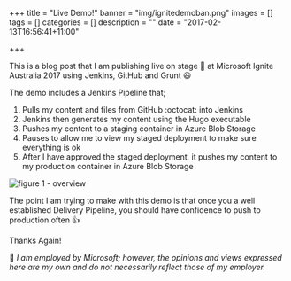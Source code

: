 +++
title = "Live Demo!"
banner = "img/ignitedemoban.png"
images = []
tags = []
categories = []
description = ""
date = "2017-02-13T16:56:41+11:00"

+++

This is a blog post that I am publishing live on stage :microphone: at Microsoft Ignite Australia 2017 using Jenkins, GitHub and Grunt :smiley:

The demo includes a Jenkins Pipeline that;

1. Pulls my content and files from GitHub :octocat: into Jenkins
2. Jenkins then generates my content using the Hugo executable
3. Pushes my content to a staging container in Azure Blob Storage
4. Pauses to allow me to view my staged deployment to make sure everything is ok
5. After I have approved the staged deployment, it pushes my content to my production container in Azure Blob Storage

![figure 1 - overview](/blog/img/ignitedemo1.png)

The point I am trying to make with this demo is that once you a well established Delivery Pipeline, you should have confidence to push to production often :thumbsup:

Thanks Again!

:speech_balloon: *I am employed by Microsoft; however, the opinions and views expressed here are my own and do not necessarily reflect those of my employer.*